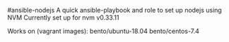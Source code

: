 #ansible-nodejs
A quick ansible-playbook and role to set up nodejs using NVM
Currently set up for nvm v0.33.11

Works on (vagrant images):
  bento/ubuntu-18.04
  bento/centos-7.4
  
